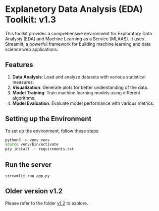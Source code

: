# Explanetory Data Analysis (EDA) Toolkit: v1.3

This toolkit provides a comprehensive environment for Exploratory Data Analysis (EDA) and Machine Learning as a Service (MLAAS). It uses Streamlit, a powerful framework for building machine learning and data science web applications.

## Features

1. **Data Analysis**: Load and analyze datasets with various statistical measures.
2. **Visualization**: Generate plots for better understanding of the data.
3. **Model Training**: Train machine learning models using different algorithms.
4. **Model Evaluation**: Evaluate model performance with various metrics.

## Setting up the Environment

To set up the environment, follow these steps:

```sh
python3 -m venv venv
source venv/bin/activate
pip install -r requirements.txt
```

## Run the server

```
streamlit run app.py
```

## Older version v1.2

Please refer to the folder [v1.2](v1.2) to explore. 